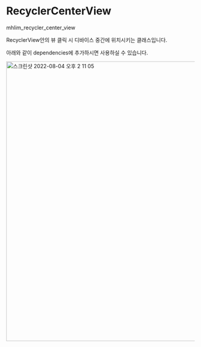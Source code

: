 # RecyclerCenterView
mhlim_recycler_center_view

RecyclerView안의 뷰 클릭 시 디바이스 중간에 위치시키는 클래스입니다.

아래와 같이 dependencies에 추가하시면 사용하실 수 있습니다.

<img width="748" alt="스크린샷 2022-08-04 오후 2 11 05" src="https://user-images.githubusercontent.com/58911609/182767886-fd0030d5-b38b-481e-a905-12b79e325ed1.png">
